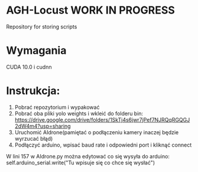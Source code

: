 # AGH-Locust WORK IN PROGRESS

Repository for storing scripts

# Wymagania

CUDA 10.0 i cudnn
# Instrukcja:
1. Pobrać repozytorium i wypakować
2. Pobrać oba pliki yolo weights i wkleić do folderu bin: https://drive.google.com/drive/folders/1SkTj4s6jwr7jPef7NJRQqRGQGJ2dW4m4?usp=sharing
3. Uruchomić AIdrone(pamiętać o podłączeniu kamery inaczej będzie wyrzucać błąd)
4. Podłączyć arduino, wpisać baud rate i odpowiedni port i kliknąć connect

W lini 157 w AIdrone.py można edytować co się wysyła do arduino: self.arduino_serial.write("Tu wpisuje się co chce się wysłać")


